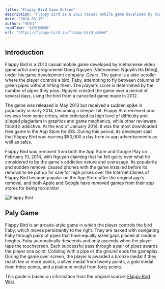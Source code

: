 ```yaml
---
title: "Flappy Bird Game Online"
description: "Flappy Bird is a 2013 casual mobile game developed by Vietnamese video game artist and programmer Dong Nguyen (Vietnamese: Nguyễn Hà Đông), under his game development company .Gears. The game is a side-scroller where the player controls a bird, Faby, attempting to fly between columns of green pipes without hitting them. The player's score is determined by the number of pipes they pass. Nguyen created the game over a period of several days, using the bird from a cancelled game made in 2012."
date: "2024-03-15"
author: "张三1"
readTime: "10分钟阅读"
url: "https://flappy-bird.io/flappy-bird.embed"
---
```

## Introduction

Flappy Bird is a 2013 casual mobile game developed by Vietnamese video game artist and programmer Dong Nguyen (Vietnamese: Nguyễn Hà Đông), under his game development company .Gears. The game is a side-scroller where the player controls a bird, Faby, attempting to fly between columns of green pipes without hitting them. The player's score is determined by the number of pipes they pass. Nguyen created the game over a period of several days, using the bird from a cancelled game made in 2012.

The game was released in May 2013 but received a sudden spike in popularity in early 2014, becoming a sleeper hit. Flappy Bird received poor reviews from some critics, who criticized its high level of difficulty and alleged plagiarism in graphics and game mechanics, while other reviewers found it addictive. At the end of January 2014, it was the most downloaded free game in the App Store for iOS. During this period, its developer said that Flappy Bird was earning $50,000 a day from in-app advertisements as well as sales.

Flappy Bird was removed from both the App Store and Google Play on February 10, 2014, with Nguyen claiming that he felt guilty over what he considered to be the game's addictive nature and overusage. Its popularity and sudden removal caused phones with the game installed before its removal to be put up for sale for high prices over the Internet.Clones of Flappy Bird became popular on the App Store after the original app's removal, and both Apple and Google have removed games from their app stores for being too similar

![Flappy Bird](https://pic4.zhimg.com/v2-5dc1469c760ee710954ed60a3d36c02d_1440w.jpg)

## Paly Game

Flappy Bird is an arcade-style game in which the player controls the bird Faby, which moves persistently to the right. They are tasked with navigating Faby through pairs of pipes that have equally sized gaps placed at random heights. Faby automatically descends and only ascends when the player taps the touchscreen. Each successful pass through a pair of pipes awards the player one point. Colliding with a pipe or the ground ends the gameplay. During the game over screen, the player is awarded a bronze medal if they reach ten or more points, a silver medal from twenty points, a gold medal from thirty points, and a platinum medal from forty points.

This guide is based on information from the original source: [Flappy Bird Wiki](https://en.wikipedia.org/wiki/Flappy_Bird).